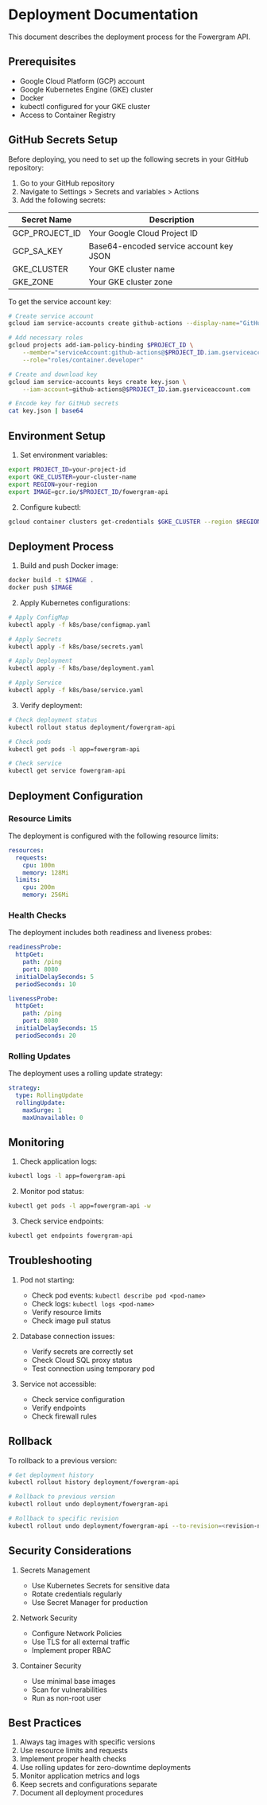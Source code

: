 # Deployment Documentation

This document describes the deployment process for the Fowergram API.

## Prerequisites

- Google Cloud Platform (GCP) account
- Google Kubernetes Engine (GKE) cluster
- Docker
- kubectl configured for your GKE cluster
- Access to Container Registry

## GitHub Secrets Setup

Before deploying, you need to set up the following secrets in your GitHub repository:

1. Go to your GitHub repository
2. Navigate to Settings > Secrets and variables > Actions
3. Add the following secrets:

| Secret Name | Description |
|------------|-------------|
| GCP_PROJECT_ID | Your Google Cloud Project ID |
| GCP_SA_KEY | Base64-encoded service account key JSON |
| GKE_CLUSTER | Your GKE cluster name |
| GKE_ZONE | Your GKE cluster zone |

To get the service account key:
```bash
# Create service account
gcloud iam service-accounts create github-actions --display-name="GitHub Actions"

# Add necessary roles
gcloud projects add-iam-policy-binding $PROJECT_ID \
    --member="serviceAccount:github-actions@$PROJECT_ID.iam.gserviceaccount.com" \
    --role="roles/container.developer"

# Create and download key
gcloud iam service-accounts keys create key.json \
    --iam-account=github-actions@$PROJECT_ID.iam.gserviceaccount.com

# Encode key for GitHub secrets
cat key.json | base64
```

## Environment Setup

1. Set environment variables:
```bash
export PROJECT_ID=your-project-id
export GKE_CLUSTER=your-cluster-name
export REGION=your-region
export IMAGE=gcr.io/$PROJECT_ID/fowergram-api
```

2. Configure kubectl:
```bash
gcloud container clusters get-credentials $GKE_CLUSTER --region $REGION --project $PROJECT_ID
```

## Deployment Process

1. Build and push Docker image:
```bash
docker build -t $IMAGE .
docker push $IMAGE
```

2. Apply Kubernetes configurations:
```bash
# Apply ConfigMap
kubectl apply -f k8s/base/configmap.yaml

# Apply Secrets
kubectl apply -f k8s/base/secrets.yaml

# Apply Deployment
kubectl apply -f k8s/base/deployment.yaml

# Apply Service
kubectl apply -f k8s/base/service.yaml
```

3. Verify deployment:
```bash
# Check deployment status
kubectl rollout status deployment/fowergram-api

# Check pods
kubectl get pods -l app=fowergram-api

# Check service
kubectl get service fowergram-api
```

## Deployment Configuration

### Resource Limits

The deployment is configured with the following resource limits:

```yaml
resources:
  requests:
    cpu: 100m
    memory: 128Mi
  limits:
    cpu: 200m
    memory: 256Mi
```

### Health Checks

The deployment includes both readiness and liveness probes:

```yaml
readinessProbe:
  httpGet:
    path: /ping
    port: 8080
  initialDelaySeconds: 5
  periodSeconds: 10

livenessProbe:
  httpGet:
    path: /ping
    port: 8080
  initialDelaySeconds: 15
  periodSeconds: 20
```

### Rolling Updates

The deployment uses a rolling update strategy:

```yaml
strategy:
  type: RollingUpdate
  rollingUpdate:
    maxSurge: 1
    maxUnavailable: 0
```

## Monitoring

1. Check application logs:
```bash
kubectl logs -l app=fowergram-api
```

2. Monitor pod status:
```bash
kubectl get pods -l app=fowergram-api -w
```

3. Check service endpoints:
```bash
kubectl get endpoints fowergram-api
```

## Troubleshooting

1. Pod not starting:
   - Check pod events: `kubectl describe pod <pod-name>`
   - Check logs: `kubectl logs <pod-name>`
   - Verify resource limits
   - Check image pull status

2. Database connection issues:
   - Verify secrets are correctly set
   - Check Cloud SQL proxy status
   - Test connection using temporary pod

3. Service not accessible:
   - Check service configuration
   - Verify endpoints
   - Check firewall rules

## Rollback

To rollback to a previous version:

```bash
# Get deployment history
kubectl rollout history deployment/fowergram-api

# Rollback to previous version
kubectl rollout undo deployment/fowergram-api

# Rollback to specific revision
kubectl rollout undo deployment/fowergram-api --to-revision=<revision-number>
```

## Security Considerations

1. Secrets Management
   - Use Kubernetes Secrets for sensitive data
   - Rotate credentials regularly
   - Use Secret Manager for production

2. Network Security
   - Configure Network Policies
   - Use TLS for all external traffic
   - Implement proper RBAC

3. Container Security
   - Use minimal base images
   - Scan for vulnerabilities
   - Run as non-root user

## Best Practices

1. Always tag images with specific versions
2. Use resource limits and requests
3. Implement proper health checks
4. Use rolling updates for zero-downtime deployments
5. Monitor application metrics and logs
6. Keep secrets and configurations separate
7. Document all deployment procedures 